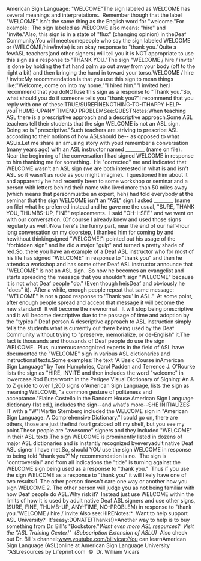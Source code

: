American Sign Language: "WELCOME"The sign labeled as WELCOME has several 
	meanings and interpretations.  Remember though that the label "WELCOME" 
isn't the same thing as the English word for "welcome."For example:  The sign labeled as WELCOME also means: "hire" and 
	"invite."Also, this sign is in a state of "flux" (changing 
  opinion) in theDeaf Community.You will meetsomepeople who say the sign labeled WELCOME or 
(WELCOME/hire/invite) is an okay response 
  to "thank you."Quite a fewASL teachers(and other signers) will tell you it is NOT appropriate to use 
	this sign as a response to "THANK YOU."The sign "WELCOME / hire / invite" is done by
  holding the flat hand palm up out away from your body (off to the right a bit)
  and then bringing the hand in toward your torso.WELCOME / hire / invite:My recommendation is that you use this sign to mean things like:"Welcome, come on into my home.""I hired him.""I invited her.I recommend that you doNOTuse this sign as a response to 
	"Thank you."So, what should you do if someone tells you "thank you?"I recommend that you reply with one of these:TRUE/SUREFINENOTHING-TO-ITHAPPY HELP-youTHUMB-UPANY TIMENO PROBLEMSee:GUESTNotes:When teaching ASL there is a prescriptive approach and a descriptive 
	approach.Some ASL teachers tell their students that the sign WELCOME is not an 
	ASL sign.  Doing so is "prescriptive."Such teachers are striving to prescribe 
	ASL according to their notions of how ASLshould be-- as 
	opposed to what ASLis.Let me share an amusing story with you:I remember a conversation (many years ago) with an ASL instructor named 
	________ (name on file).  Near the beginning of the 
	conversation I had signed WELCOME in response to him thanking me for 
	something.  He "corrected" me and indicated that WELCOME wasn't an 
	ASL sign (we are both interested in what is and isn't ASL so it wasn't as 
	rude as you might imagine).  I questioned him about it and apparently he had 
			recently been to some workshop or seminar and a person with letters 
			behind their name who lived more than 50 miles away (which means 
			that personmustbe an 
	expert, heh) had told everybody at the seminar that the sign WELCOME isn't 
	an "ASL" sign.I asked ________ (name on file) what he 
			preferred instead and he gave me the 
	usual, "SURE, THANK YOU, THUMBS-UP, FINE" replacements.  I said "OH-I-SEE" 
	and we went on with our conversation. (Of course I already knew and used 
			those signs regularly as well.)Now here's the funny part, near the end of our half-hour long conversation 
	on my doorstep, I thanked him for coming by and hewithout thinkingsigned "WELCOME!"I pointed 
			out his usage of the "forbidden sign" and he did a 
	major "gulp" and turned a pretty shade of red.So, there you have an example of a Deaf ASL instructor who for most of 
	his life has signed "WELCOME" in response to "thank you" and then he attends 
	a workshop and has some other Deaf ASL instructor announce that "WELCOME" is 
	not an ASL sign.  So now he becomes an evangelist and starts spreading 
	the message that you shouldn't sign "WELCOME" because it is not what Deaf 
	people "do." (Even though heisDeaf and obviously he "does" it).  
	After a while, enough people repeat that same message: "WELCOME" is not a 
	good response to 'Thank you' in ASL."  At some point, after enough 
	people spread and accept that message it will become the new standard!  
	It will become the newnormal.  It will stop being prescriptive and it 
	will become descriptive due to the passage of time and adoption by the 
	"typical" Deaf person.A descriptive approach to ASL instruction simply tells the students what 
	is currently out there being used by the Deaf Community without trying to 
	"preserve, memorialize, or de-English" it.The fact is thousands and thousands of Deaf people do use the sign WELCOME.  Plus, 
	numerous recognized experts in the field of ASL have documented the 
	"WELCOME" sign in various ASL dictionaries and instructional texts.Some examples:The text "A Basic Course inAmerican Sign Language" 
	by Tom Humphries, Carol Padden and Terrence J. O'Rourke lists the sign as 
	"HIRE, INVITE and then includes the word "welcome" in lowercase.Rod Butterworth in the Perigee Visual Dictionary of Signing: 
	An A to Z guide to over 1,200 signs ofAmerican Sign Language, lists 
	the sign as meaning WELCOME, "a common gesture of politeness and 
	acceptance."Elaine Costello 
	in the Random House American Sign Language dictionary (1st ed.), includes 
	the sign--and what's more--SHE INITIALIZES IT with a "W"!Martin Sternberg 
	included the WELCOME sign in "American Sign Language: A Comprehensive 
	Dictionary."I could go on, 
	there are others, those are just thefirst fourI grabbed off my 
	shelf, but you see my point.These people are "awesome" signers and they included "WELCOME" in their ASL 
	texts.The sign WELCOME is prominently listed in 
	dozens of major ASL dictionaries and is instantly recognized byeveryadult native Deaf ASL signer I have met.So, should YOU use the sign WELCOME in response to being told "thank you?"My recommendation is no.  The sign is "controversial" and from all 
	indications the "tide" is turning against the WELCOME sign being used as a response 
	to "thank you."  Thus if you use the sign WELCOME as a response to 
	"thank you" it will likely have one of two results:1. The other person doesn't care one way or another how you sign WELCOME.2. The other person will judge you as not being familiar with how Deaf 
	people do ASL.Why risk it?  Instead just use WELCOME within the limits of how it is 
	used by adult native Deaf ASL signers and use other signs, (SURE, FINE, 
	THUMB-UP, ANY-TIME, NO-PROBLEM) in response to "thank you."WELCOME / hire / invite:Also see:HIRENotes:* 
Want to help support ASL University?  It'seasy:DONATE(Thanks!)*Another way to help is to buy something from Dr. Bill's "Bookstore."*Want even more ASL resources?  Visit the "ASL Training Center!"  (Subscription 
Extension of ASLU)*  Also check out Dr. Bill's channel:www.youtube.com/billvicarsYou can learnAmerican Sign Language (ASL)online at American Sign Language University ™ASLresources by Lifeprint.com  ©  Dr. William Vicars